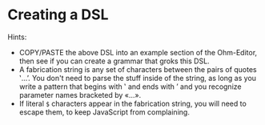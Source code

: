 
# Creating a DSL



Hints: 
- COPY/PASTE the above DSL into an example section of the Ohm-Editor, then see if you can create a grammar that groks this DSL.
- A fabrication string is any set of characters between the pairs of quotes ‛...’.  You don't need to parse the stuff inside of the string, as long as you write a pattern that begins with ‛ and ends with ’ and you recognize parameter names bracketed by «...».
- If literal `$` characters appear in the fabrication string, you will need to escape them, to keep JavaScript from complaining.
